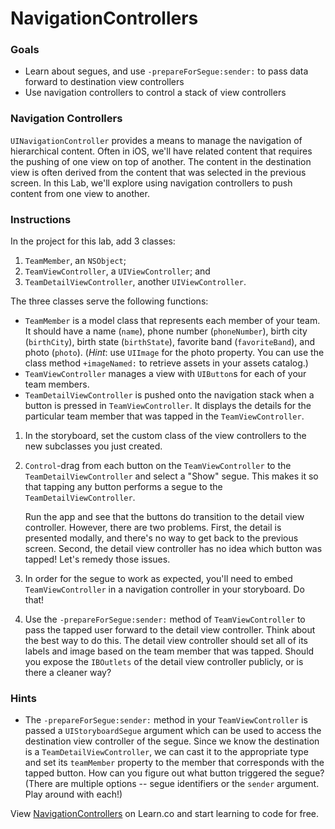 

# NavigationControllers


### Goals 

- Learn about segues, and use `-prepareForSegue:sender:` to pass data forward to destination view controllers 
- Use navigation controllers to control a stack of view controllers
 

### Navigation Controllers  

`UINavigationController` provides a means to manage the navigation of hierarchical content.  Often in iOS, we'll have related content that requires the pushing of one view on top of another. The content in the destination view is often derived from the content that was selected in the previous screen. In this Lab, we'll explore using navigation controllers to push content from one view to another.  


### Instructions 

In the project for this lab, add 3 classes:

1. `TeamMember`, an `NSObject`;
2. `TeamViewController`, a `UIViewController`; and
3. `TeamDetailViewController`, another `UIViewController`.

The three classes serve the following functions: 

- `TeamMember` is a model class that represents each member of your team. It should have a name (`name`), phone number (`phoneNumber`), birth city (`birthCity`), birth state (`birthState`), favorite band (`favoriteBand`), and photo (`photo`). (*Hint*: use `UIImage` for the photo property. You can use the class method `+imageNamed:` to retrieve assets in your assets catalog.)
- `TeamViewController` manages a view with `UIButton`s for each of your team members.
- `TeamDetailViewController` is pushed onto the navigation stack when a button is pressed in `TeamViewController`. It displays the details for the particular team member that was tapped in the `TeamViewController`.

1. In the storyboard, set the custom class of the view controllers to the new subclasses you just created.
2. `Control`-drag from each button on the `TeamViewController` to the `TeamDetailViewController` and select a "Show" segue. This makes it so that tapping any button performs a segue to the `TeamDetailViewController`.  

    Run the app and see that the buttons do transition to the detail view controller. However, there are two problems. First, the detail is presented modally, and there's no way to get back to the previous screen. Second, the detail view controller has no idea which button was tapped! Let's remedy those issues.


3. In order for the segue to work as expected, you'll need to embed `TeamViewController` in a navigation controller in your storyboard. Do that!
4. Use the `-prepareForSegue:sender:` method of `TeamViewController` to pass the tapped user forward to the detail view controller. Think about the best way to do this. The detail view controller should set all of its labels and image based on the team member that was tapped. Should you expose the `IBOutlets` of the detail view controller publicly, or is there a cleaner way? 


### Hints

- The `-prepareForSegue:sender:` method in your `TeamViewController` is passed a `UIStoryboardSegue` argument which can be used to access the destination view controller of the segue. Since we know the destination is a `TeamDetailViewController`, we can cast it to the appropriate type and set its `teamMember` property to the member that corresponds with the tapped button. How can you figure out what button triggered the segue? (There are multiple options -- segue identifiers or the `sender` argument. Play around with each!)

    

<p data-visibility='hidden'>View <a href='https://learn.co/lessons/objc-NavigationControllers' title='NavigationControllers'>NavigationControllers</a> on Learn.co and start learning to code for free.</p>
